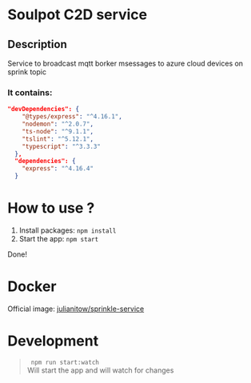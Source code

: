Soulpot C2D service
===========================

Description
-----------

Service to broadcast mqtt borker msessages to azure cloud devices on sprink topic

### It contains:

```json
"devDependencies": {
    "@types/express": "^4.16.1",
    "nodemon": "^2.0.7",
    "ts-node": "^9.1.1",
    "tslint": "^5.12.1",
    "typescript": "^3.3.3"
  },
  "dependencies": {
    "express": "^4.16.4"
  }
```

How to use ?
============
1. Install packages: ``` npm install ```    
2. Start the app:    ``` npm start ```  

Done!

Docker
======
Official image:
[julianitow/sprinkle-service](https://hub.docker.com/repository/docker/julianitow/sprinkle-c2d-service)

Development
===========
> ``` npm run start:watch```  
Will start the app and will watch for changes
